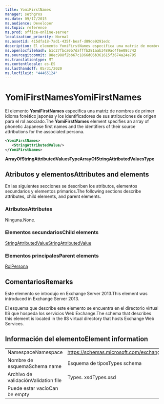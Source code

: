 ```yaml
---
title: YomiFirstNames
manager: sethgros
ms.date: 09/17/2015
ms.audience: Developer
ms.topic: reference
ms.prod: office-online-server
localization_priority: Normal
ms.assetid: 415dfa18-7ad1-435f-beaf-d89de9291edc
description: El elemento YomiFirstNames especifica una matriz de nombres de primer idioma fonético japonés y los identificadores de sus atribuciones de origen para el rol asociado.
ms.openlocfilehash: b1c27fbca0b7dafffb281aab3489ac4f6e08c742
ms.sourcegitcommit: 88ec988f2bb67c1866d06b361615f3674a24e795
ms.translationtype: MT
ms.contentlocale: es-ES
ms.lasthandoff: 05/31/2020
ms.locfileid: "44465124"
---
```

# <a name="yomifirstnames"></a><span data-ttu-id="d9244-103">YomiFirstNames</span><span class="sxs-lookup"><span data-stu-id="d9244-103">YomiFirstNames</span></span>

<span data-ttu-id="d9244-104">El elemento **YomiFirstNames** especifica una matriz de nombres de primer idioma fonético japonés y los identificadores de sus atribuciones de origen para el rol asociado.</span><span class="sxs-lookup"><span data-stu-id="d9244-104">The **YomiFirstNames** element specifies an array of phonetic Japanese first names and the identifiers of their source attributions for the associated persona.</span></span> 
  
```XML
<YomiFirstNames>
   <StringAttributedValue/>
</YomiFirstNames>
```

 <span data-ttu-id="d9244-105">**ArrayOfStringAttributedValuesType**</span><span class="sxs-lookup"><span data-stu-id="d9244-105">**ArrayOfStringAttributedValuesType**</span></span>
## <a name="attributes-and-elements"></a><span data-ttu-id="d9244-106">Atributos y elementos</span><span class="sxs-lookup"><span data-stu-id="d9244-106">Attributes and elements</span></span>

<span data-ttu-id="d9244-107">En las siguientes secciones se describen los atributos, elementos secundarios y elementos primarios.</span><span class="sxs-lookup"><span data-stu-id="d9244-107">The following sections describe attributes, child elements, and parent elements.</span></span>
  
### <a name="attributes"></a><span data-ttu-id="d9244-108">Atributos</span><span class="sxs-lookup"><span data-stu-id="d9244-108">Attributes</span></span>

<span data-ttu-id="d9244-109">Ninguna.</span><span class="sxs-lookup"><span data-stu-id="d9244-109">None.</span></span>
  
### <a name="child-elements"></a><span data-ttu-id="d9244-110">Elementos secundarios</span><span class="sxs-lookup"><span data-stu-id="d9244-110">Child elements</span></span>

[<span data-ttu-id="d9244-111">StringAttributedValue</span><span class="sxs-lookup"><span data-stu-id="d9244-111">StringAttributedValue</span></span>](stringattributedvalue.md)
  
### <a name="parent-elements"></a><span data-ttu-id="d9244-112">Elementos principales</span><span class="sxs-lookup"><span data-stu-id="d9244-112">Parent elements</span></span>

[<span data-ttu-id="d9244-113">Rol</span><span class="sxs-lookup"><span data-stu-id="d9244-113">Persona</span></span>](persona.md)
  
## <a name="remarks"></a><span data-ttu-id="d9244-114">Comentarios</span><span class="sxs-lookup"><span data-stu-id="d9244-114">Remarks</span></span>

<span data-ttu-id="d9244-115">Este elemento se introdujo en Exchange Server 2013.</span><span class="sxs-lookup"><span data-stu-id="d9244-115">This element was introduced in Exchange Server 2013.</span></span>
  
<span data-ttu-id="d9244-116">El esquema que describe este elemento se encuentra en el directorio virtual IIS que hospeda los servicios Web Exchange.</span><span class="sxs-lookup"><span data-stu-id="d9244-116">The schema that describes this element is located in the IIS virtual directory that hosts Exchange Web Services.</span></span>
  
## <a name="element-information"></a><span data-ttu-id="d9244-117">Información del elemento</span><span class="sxs-lookup"><span data-stu-id="d9244-117">Element information</span></span>

|||
|:-----|:-----|
|<span data-ttu-id="d9244-118">Namespace</span><span class="sxs-lookup"><span data-stu-id="d9244-118">Namespace</span></span>  <br/> |https://schemas.microsoft.com/exchange/services/2006/types  <br/> |
|<span data-ttu-id="d9244-119">Nombre de esquema</span><span class="sxs-lookup"><span data-stu-id="d9244-119">Schema name</span></span>  <br/> |<span data-ttu-id="d9244-120">Esquema de tipos</span><span class="sxs-lookup"><span data-stu-id="d9244-120">Types schema</span></span>  <br/> |
|<span data-ttu-id="d9244-121">Archivo de validación</span><span class="sxs-lookup"><span data-stu-id="d9244-121">Validation file</span></span>  <br/> |<span data-ttu-id="d9244-122">Types. xsd</span><span class="sxs-lookup"><span data-stu-id="d9244-122">Types.xsd</span></span>  <br/> |
|<span data-ttu-id="d9244-123">Puede estar vacío</span><span class="sxs-lookup"><span data-stu-id="d9244-123">Can be empty</span></span>  <br/> ||
   

